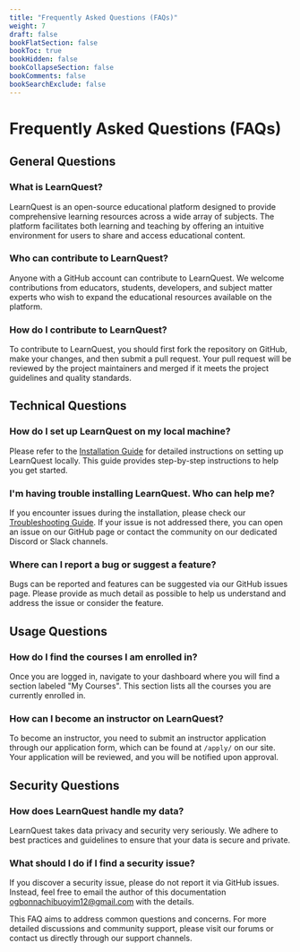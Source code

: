 ```yaml
---
title: "Frequently Asked Questions (FAQs)"
weight: 7
draft: false
bookFlatSection: false
bookToc: true
bookHidden: false
bookCollapseSection: false
bookComments: false
bookSearchExclude: false
---
```


# Frequently Asked Questions (FAQs)

## General Questions

### What is LearnQuest?

LearnQuest is an open-source educational platform designed to provide comprehensive learning resources across a wide array of subjects. The platform facilitates both learning and teaching by offering an intuitive environment for users to share and access educational content.

### Who can contribute to LearnQuest?

Anyone with a GitHub account can contribute to LearnQuest. We welcome contributions from educators, students, developers, and subject matter experts who wish to expand the educational resources available on the platform.

### How do I contribute to LearnQuest?

To contribute to LearnQuest, you should first fork the repository on GitHub, make your changes, and then submit a pull request. Your pull request will be reviewed by the project maintainers and merged if it meets the project guidelines and quality standards.

## Technical Questions

### How do I set up LearnQuest on my local machine?

Please refer to the [Installation Guide](/tc-project/docs/install/) for detailed instructions on setting up LearnQuest locally. This guide provides step-by-step instructions to help you get started.

### I'm having trouble installing LearnQuest. Who can help me?

If you encounter issues during the installation, please check our [Troubleshooting Guide](/tc-project/docs/troubleshoot/). If your issue is not addressed there, you can open an issue on our GitHub page or contact the community on our dedicated Discord or Slack channels.

### Where can I report a bug or suggest a feature?

Bugs can be reported and features can be suggested via our GitHub issues page. Please provide as much detail as possible to help us understand and address the issue or consider the feature.

## Usage Questions

### How do I find the courses I am enrolled in?

Once you are logged in, navigate to your dashboard where you will find a section labeled "My Courses". This section lists all the courses you are currently enrolled in.

### How can I become an instructor on LearnQuest?

To become an instructor, you need to submit an instructor application through our application form, which can be found at `/apply/` on our site. Your application will be reviewed, and you will be notified upon approval.

## Security Questions

### How does LearnQuest handle my data?

LearnQuest takes data privacy and security very seriously. We adhere to best practices and guidelines to ensure that your data is secure and private. 

### What should I do if I find a security issue?

If you discover a security issue, please do not report it via GitHub issues. Instead, feel free to email the author of this documentation [ogbonnachibuoyim12@gmail.com](mailto:ogbonnachibuoyim12@gmail.com) with the details. 

This FAQ aims to address common questions and concerns. For more detailed discussions and community support, please visit our forums or contact us directly through our support channels.
